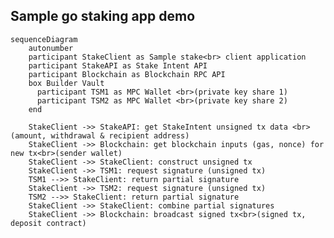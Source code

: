 
## Sample go staking app demo


```mermaid
sequenceDiagram
    autonumber
    participant StakeClient as Sample stake<br> client application
    participant StakeAPI as Stake Intent API
    participant Blockchain as Blockchain RPC API
    box Builder Vault
      participant TSM1 as MPC Wallet <br>(private key share 1)
      participant TSM2 as MPC Wallet <br>(private key share 2)
    end

    StakeClient ->> StakeAPI: get StakeIntent unsigned tx data <br>(amount, withdrawal & recipient address)
    StakeClient ->> Blockchain: get blockchain inputs (gas, nonce) for new tx<br>(sender wallet)
    StakeClient ->> StakeClient: construct unsigned tx
    StakeClient ->> TSM1: request signature (unsigned tx)
    TSM1 -->> StakeClient: return partial signature
    StakeClient ->> TSM2: request signature (unsigned tx)
    TSM2 -->> StakeClient: return partial signature
    StakeClient ->> StakeClient: combine partial signatures
    StakeClient ->> Blockchain: broadcast signed tx<br>(signed tx, deposit contract)
```

<!--

# Get Plans
http -b GET https://svc.blockdaemon.com/boss/v1/plans \
  X-API-KEY:$STAKE_API_KEY

# Post Intent
http -b POST https://svc.blockdaemon.com/boss/v1/ethereum/holesky/stake-intents \
  X-API-KEY:$STAKE_API_KEY \
  accept:application/json \
  content-type:application/json \
  stakes:='[{"amount":"32000000000","withdrawal_address":"0x00000000219ab540356cBB839Cbe05303d7705Fa","fee_recipient":"0x93247f2209abcacf57b75a51dafae777f9dd38bc"}]'

# Get Intents
http -b GET https://svc.blockdaemon.com/boss/v1/stake-intents?protocols=ethereum&networks=holesky \
  X-API-KEY:$STAKE_API_KEY 
```

sequenceDiagram
    autonumber
    participant StakeClient as Sample stake<br> client application
    participant StakeAPI as Stake Intent API
    participant Blockchain as Blockchain
    participant TSM as Sender Wallet Vault<br>(private key)

    StakeClient ->> StakeAPI: get StakeIntent unsigned tx data <br>(amount, withdrawal & recipient address)
    StakeClient ->> Blockchain: get blockchain inputs for new tx<br>(gas fee, chainID, sender wallet nonce)
    StakeClient ->> StakeClient: construct unsigned tx
    StakeClient ->> TSM: request signature of unsigned tx
    TSM ->> StakeClient: return tx signature
    StakeClient ->> Blockchain: broadcast signed tx<br>(signed tx, deposit contract)
--!>
